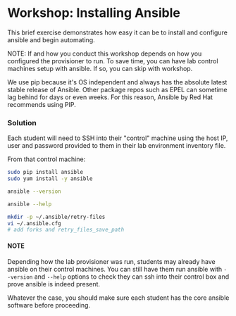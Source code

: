 # Workshop: Installing Ansible

This brief exercise demonstrates how easy it can be to install and configure ansible and begin automating.

NOTE: If and how you conduct this workshop depends on how you configured the provisioner to run. To save time, you can have lab control machines setup with ansible. If so, you can skip with workshop.

We use pip because it's OS independent and always has the absolute latest stable release of Ansible. Other package repos such as EPEL can sometime lag behind for days or even weeks. For this reason, Ansible by Red Hat recommends using PIP.

### Solution

Each student will need to SSH into their "control" machine using the host IP, user and password provided to them in their lab environment inventory file. 

From that control machine:

```bash
sudo pip install ansible
sudo yum install -y ansible

ansible --version

ansible --help

mkdir -p ~/.ansible/retry-files
vi ~/.ansible.cfg
# add forks and retry_files_save_path


```

#### NOTE

Depending how the lab provisioner was run, students may already have ansible on their control machines. You can still have them run ansible with `--version` and `--help` options to check they can ssh into their control box and prove ansible is indeed present.

Whatever the case, you should make sure each student has the core ansible software before proceeding.

